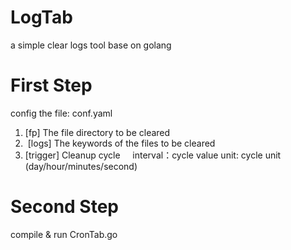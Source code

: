 # LogTab
a simple clear logs tool base on golang

# First Step
config the file: conf.yaml
1.  [fp] The file directory to be cleared
2.  [logs] The keywords of the files to be cleared
3.  [trigger] Cleanup cycle
      interval：cycle value
      unit: cycle unit (day/hour/minutes/second)

# Second Step
compile & run CronTab.go
